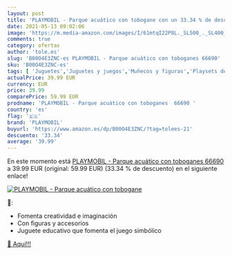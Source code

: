 ```yaml
---
layout: post
title: 'PLAYMOBIL - Parque acuático con tobogane con un 33.34 % de descuento'
date: 2021-05-13 09:02:06
image: 'https://m.media-amazon.com/images/I/61mtqI22P8L._SL500_._SL400_.jpg'
comments: true
category: ofertas
author: 'tole.es'
slug: 'B00O4E3ZNC-es PLAYMOBIL - Parque acuático con toboganes 66690'
sku: 'B00O4E3ZNC-es'
tags: [ 'Juguetes','Juguetes y juegos','Muñecos y figuras','Playsets de figuras de juguete para niños','playmobil', ]
actualPrice: 39.99 EUR
currency: EUR
price: 39.99
comparePrice: 59.99 EUR
prodname: 'PLAYMOBIL - Parque acuático con toboganes  66690 '
country: 'es'
flag: '🇪🇸'
brand: 'PLAYMOBIL'
buyurl: 'https://www.amazon.es/dp/B00O4E3ZNC/?tag=tolees-21'
descuento: '33.34'
average: '39.99'
---
```


En este momento está [PLAYMOBIL - Parque acuático con toboganes  66690 ](https://www.amazon.es/dp/B00O4E3ZNC/?tag=tolees-21) a 39.99 EUR (original: 59.99 EUR) (33.34 %  de descuento) en el siguiente enlace!

[![PLAYMOBIL - Parque acuático con tobogane](https://m.media-amazon.com/images/I/61mtqI22P8L._SL500_._SL400_.jpg)](https://www.amazon.es/dp/B00O4E3ZNC/?tag=tolees-21)

🔎:

- Fomenta creatividad e imaginación
- Con figuras y accesorios
- Juguete educativo que fomenta el juego simbólico

[🛒 Aquí!!!](https://www.amazon.es/dp/B00O4E3ZNC/?tag=tolees-21)
